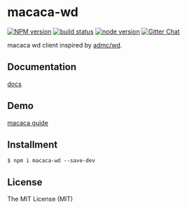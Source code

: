 # macaca-wd

[![NPM version][npm-image]][npm-url]
[![build status][travis-image]][travis-url]
[![node version][node-image]][node-url]
[![Gitter Chat][gitter-image]][gitter-url]

[npm-image]: https://img.shields.io/npm/v/macaca-wd.svg?style=flat-square
[npm-url]: https://npmjs.org/package/macaca-wd
[travis-image]: https://img.shields.io/travis/macacajs/macaca-wd.svg?style=flat-square
[travis-url]: https://travis-ci.org/macacajs/macaca-wd
[node-image]: https://img.shields.io/badge/node.js-%3E=_4-green.svg?style=flat-square
[node-url]: http://nodejs.org/download/
[gitter-image]: https://img.shields.io/badge/GITTER-join%20chat-green.svg?style=flat-square
[gitter-url]: https://gitter.im/alibaba/macaca

macaca wd client inspired by [admc/wd](//github.com/admc/wd).

## Documentation

[docs](//macacajs.github.io/macaca-wd/docs)

## Demo

[macaca guide](//macacajs.github.io/macaca/guide.html)

## Installment

```shell
$ npm i macaca-wd --save-dev
```

## License

The MIT License (MIT)
